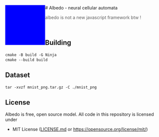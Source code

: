 <div>
  # Albedo - neural cellular automata

  <img align="left" src="https://github.com/Maksasj/albedo/blob/master/logo.gif" width="128px">

  > albedo is not a new javascript framework btw !
  
  <br>
</div>

## Building
```
cmake -B build -G Ninja     
cmake --build build
```

## Dataset
```
tar -xvzf mnist_png.tar.gz -C ./mnist_png
```

## License
Albedo is free, open source model. All code in this repository is licensed under
- MIT License ([LICENSE.md](https://github.com/Maksasj/albedo/blob/master/LICENSE.md) or https://opensource.org/license/mit/)